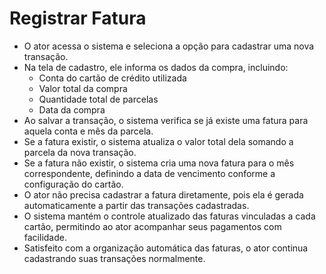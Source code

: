 # Registrar Fatura

- O ator acessa o sistema e seleciona a opção para cadastrar uma nova transação.
- Na tela de cadastro, ele informa os dados da compra, incluindo:
    - Conta do cartão de crédito utilizada
    - Valor total da compra
    - Quantidade total de parcelas
    - Data da compra
- Ao salvar a transação, o sistema verifica se já existe uma fatura para aquela conta e mês da parcela.
- Se a fatura existir, o sistema atualiza o valor total dela somando a parcela da nova transação.
- Se a fatura não existir, o sistema cria uma nova fatura para o mês correspondente, definindo a data de vencimento conforme a configuração do cartão.
- O ator não precisa cadastrar a fatura diretamente, pois ela é gerada automaticamente a partir das transações cadastradas.
- O sistema mantém o controle atualizado das faturas vinculadas a cada cartão, permitindo ao ator acompanhar seus pagamentos com facilidade.
- Satisfeito com a organização automática das faturas, o ator continua cadastrando suas transações normalmente.
